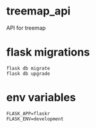 # treemap_api
API for treemap

# flask migrations
```
flask db migrate
flask db upgrade
```

# env variables
```
FLASK_APP=flaskr
FLASK_ENV=development
```
